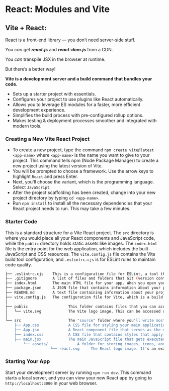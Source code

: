 # React: Modules and Vite

## Vite + React:

React is a front-end library — you don’t need server-side stuff.

You *can* get ***react.js*** and ***react-dom.js*** from a CDN.

You *can* transpile JSX in the browser at runtime.

But there’s a better way!

**Vite is a development server and a build command that bundles your code.**
- Sets up a starter project with essentials.
- Configures your project to use plugins like React automatically.
- Allows you to leverage ES modules for a faster, more efficient development experience.
- Simplifies the build process with pre-configured rollup options.
- Makes testing & deployment processes smoother and integrated with modern tools.

### Creating a New Vite React Project
- To create a new project, type the command `npm create vite@latest <app-name>` where `<app-name>` is the name you want to give to your project. This command tells npm (Node Package Manager) to create a new project using the latest version of Vite.
- You will be prompted to choose a framework. Use the arrow keys to highlight `React` and press Enter.
- Next, you'll choose the variant, which is the programming language. Select `JavaScript`.
- After the project scaffolding has been created, change into your new project directory by typing `cd <app-name>`.
- Run `npm install` to install all the necessary dependencies that your React project needs to run. This may take a few minutes.

### Starter Code
This is a standard structure for a Vite React project. The `src` directory is where you would place all your React components and JavaScript code, while the `public` directory holds static assets like images. The `index.html` file is the entry point for the web application, which includes the built JavaScript and CSS resources. The `vite.config.js` file contains the Vite build tool configuration, and `.eslintrc.cjs` is for ESLint rules to maintain code quality.

```bash
├── .eslintrc.cjs    This is a configuration file for ESLint, a tool that helps you find and fix problems in your JavaScript code.
├── .gitignore       A list of files and folders that Git (version control system) should ignore - things like your node_modules or build directories.
├── index.html       The main HTML file for your app. When you open your app in a browser, this is the first file that gets loaded.
├── package.json     A JSON file that contains information about your project and the packages it depends on. You can add or update packages here.
├── README.md        A text file containing information about your project, how to use it, how to install it, etc. You can edit this to tell others about your project.
├── vite.config.js   The configuration file for Vite, which is a build tool that makes development faster. It tells Vite how to build your project.
│
├── public                  This folder contains files that you can access directly in the browser, like images, fonts, and the "vite.svg" logo.
│   └── vite.svg            The Vite logo image. This can be accessed directly in the browser.
│
└── src                     The "source" folder where you'll write most of your code. Your JavaScript and CSS files live here.
    ├── App.css             A CSS file for styling your main application component. CSS files determine how your website looks.
    ├── App.jsx             A React component file that serves as the main building block of your app. React components are like custom, reusable HTML elements.
    ├── index.css           A CSS file that contains styles that apply to your entire website.
    ├── main.jsx            The main JavaScript file that gets executed first when your app starts. It connects your code to the index.html file.
		└── assets/             A folder for storing images, icons, and other files that your app will use.
					└── react.svg     The React logo image. It's an example of an asset that you might use in your app.
```

### Starting Your App
Start your development server by running `npm run dev`. This command starts a local server, and you can view your new React app by going to `http://localhost:3000` in your web browser.
